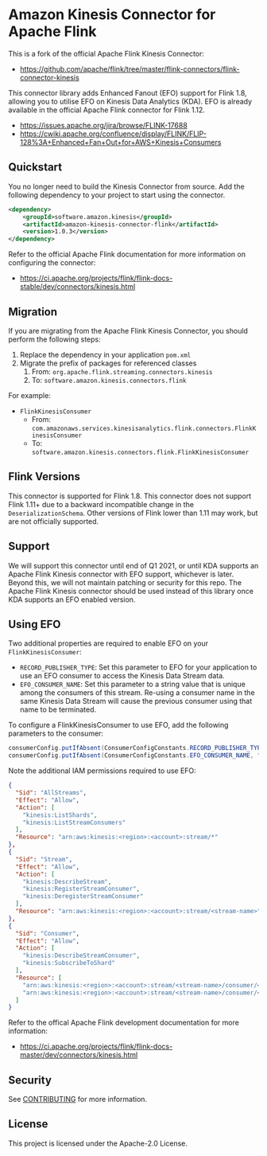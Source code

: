 # Amazon Kinesis Connector for Apache Flink

This is a fork of the official Apache Flink Kinesis Connector:
- https://github.com/apache/flink/tree/master/flink-connectors/flink-connector-kinesis

This connector library adds Enhanced Fanout (EFO) support for Flink 1.8, allowing you to utilise EFO on Kinesis Data Analytics (KDA).
EFO is already available in the official Apache Flink connector for Flink 1.12.   
- https://issues.apache.org/jira/browse/FLINK-17688
- https://cwiki.apache.org/confluence/display/FLINK/FLIP-128%3A+Enhanced+Fan+Out+for+AWS+Kinesis+Consumers

## Quickstart 

You no longer need to build the Kinesis Connector from source. 
Add the following dependency to your project to start using the connector.

```xml
<dependency>
    <groupId>software.amazon.kinesis</groupId>
    <artifactId>amazon-kinesis-connector-flink</artifactId>
    <version>1.0.3</version>
</dependency>
```  

Refer to the official Apache Flink documentation for more information on configuring the connector:
- https://ci.apache.org/projects/flink/flink-docs-stable/dev/connectors/kinesis.html 

## Migration

If you are migrating from the Apache Flink Kinesis Connector, you should perform the following steps:
  
  1. Replace the dependency in your application `pom.xml`
  1. Migrate the prefix of packages for referenced classes
      1. From: `org.apache.flink.streaming.connectors.kinesis`
      1. To: `software.amazon.kinesis.connectors.flink`
    
For example:
  
  - `FlinkKinesisConsumer`
      - From: `com.amazonaws.services.kinesisanalytics.flink.connectors.FlinkKinesisConsumer`
      - To: `software.amazon.kinesis.connectors.flink.FlinkKinesisConsumer`

## Flink Versions

This connector is supported for Flink 1.8. 
This connector does not support Flink 1.11+ due to a backward incompatible change in the `DeserializationSchema`.
Other versions of Flink lower than 1.11 may work, but are not officially supported. 

## Support

We will support this connector until end of Q1 2021, 
or until KDA supports an Apache Flink Kinesis connector with EFO support, whichever is later. 
Beyond this, we will not maintain patching or security for this repo.
The Apache Flink Kinesis connector should be used instead of this library once KDA supports an EFO enabled version.

## Using EFO

Two additional properties are required to enable EFO on your `FlinkKinesisConsumer`:
- `RECORD_PUBLISHER_TYPE`: Set this parameter to EFO for your application to use an EFO consumer to access the Kinesis Data Stream data.
- `EFO_CONSUMER_NAME`: Set this parameter to a string value that is unique among the consumers of this stream. Re-using a consumer name in the same Kinesis Data Stream will cause the previous consumer using that name to be terminated.

To configure a FlinkKinesisConsumer to use EFO, add the following parameters to the consumer:
```java
consumerConfig.putIfAbsent(ConsumerConfigConstants.RECORD_PUBLISHER_TYPE, "EFO");
consumerConfig.putIfAbsent(ConsumerConfigConstants.EFO_CONSUMER_NAME, "efo-consumer");
```

Note the additional IAM permissions required to use EFO:

```json
{
  "Sid": "AllStreams",
  "Effect": "Allow",
  "Action": [
    "kinesis:ListShards",
    "kinesis:ListStreamConsumers"
  ],
  "Resource": "arn:aws:kinesis:<region>:<account>:stream/*"
},
{
  "Sid": "Stream",
  "Effect": "Allow",
  "Action": [
    "kinesis:DescribeStream",
    "kinesis:RegisterStreamConsumer",
    "kinesis:DeregisterStreamConsumer"
  ],
  "Resource": "arn:aws:kinesis:<region>:<account>:stream/<stream-name>"
},
{
  "Sid": "Consumer",
  "Effect": "Allow",
  "Action": [
    "kinesis:DescribeStreamConsumer",
    "kinesis:SubscribeToShard"
  ],
  "Resource": [
    "arn:aws:kinesis:<region>:<account>:stream/<stream-name>/consumer/<consumer-name>",
    "arn:aws:kinesis:<region>:<account>:stream/<stream-name>/consumer/<consumer-name>:*"
  ]
}
```

Refer to the offical Apache Flink development documentation for more information:
- https://ci.apache.org/projects/flink/flink-docs-master/dev/connectors/kinesis.html 

## Security

See [CONTRIBUTING](CONTRIBUTING.md#security-issue-notifications) for more information.

## License

This project is licensed under the Apache-2.0 License.

